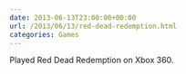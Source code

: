 ```yaml
---
date: 2013-06-13T23:00:00+00:00
url: /2013/06/13/red-dead-redemption.html
categories: Games
---
```

Played Red Dead Redemption on Xbox 360. 


